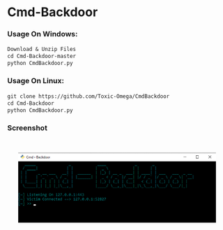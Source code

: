# Cmd-Backdoor

### Usage On Windows:
```
Download & Unzip Files
cd Cmd-Backdoor-master
python CmdBackdoor.py
```
### Usage On Linux:
```
git clone https://github.com/Toxic-Omega/CmdBackdoor
cd Cmd-Backdoor
python CmdBackdoor.py
```
### Screenshot
<br>
<p align="center">
<img width="90%" src="https://github.com/Toxic-Omega/Cmd-Backdoor/blob/master/image.png"/>
</p>
<br>
